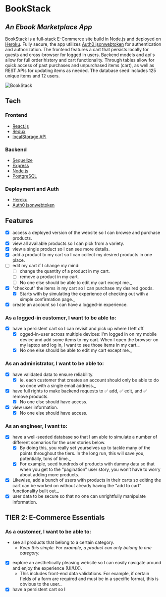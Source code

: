 # BookStack
## _An Ebook Marketplace App_

BookStack is a full-stack E-Commerce site build in [Node.js](https://nodejs.org) and deployed on [Heroku](https://www.heroku.com). Fully secure, the app utilizes [Auth0 jsonwebtoken](https://github.com/auth0/node-jsonwebtoken) for authentication and authorization. The frontend features a cart that persists locally for guests and cross-browser for logged in users. Backend models and api's allow for full order history and cart functionality. Through tables allow for quick access of past purchases and unpurchased items (cart), as well as REST APIs for updating items as needed. The database seed includes 125 unique items and 12 users.

![BookStack](https://raw.githubusercontent.com/justinduplain/BookStack/main/public/bookstack-logo.png)

## Tech

### Frontend
* [React.js](https://reactjs.org/)
* [Redux](https://redux.js.org)
* [localStorage API](https://developer.mozilla.org/en-US/docs/Web/API/Window/localStorage)

### Backend
* [Sequelize](https://nextjs.org/)
* [Express](https://supabase.com)
* [Node.js](https://nodejs.org)
* [PostgreSQL](https://www.postgresql.org)
 
### Deployment and Auth
* [Heroku](https://www.heroku.com)
* [Auth0 jsonwebtoken](https://github.com/auth0/node-jsonwebtoken)

## Features

- [x] access a deployed version of the website so I can browse and purchase products.
- [x] view all available products so I can pick from a variety.
- [x] view a single product so I can see more details.
- [x] add a product to my cart so I can collect my desired products in one place.
- [ ] edit my cart if I change my mind:
  - [ ] change the quantity of a product in my cart.
  - [ ] remove a product in my cart.
  - [ ] No one else should be able to edit my cart except me._
- [x] "checkout" the items in my cart so I can purchase my desired goods.
  - [x] Starts with by simulating the experience of checking out with a simple confirmation page._
- [x] create an account so I can have a logged-in experience.

### As a logged-in customer, I want to be able to:

- [x] have a persistent cart so I can revisit and pick up where I left off.
  - [x] ogged-in-user across multiple devices: I'm logged in on my mobile device and add some items to my cart. When I open the browser on my laptop and log in, I want to see those items in my cart._
  - [x] No one else should be able to edit my cart except me._

### As an administrator, I want to be able to:

- [x] have validated data to ensure reliability.
  - [x] ie. each customer that creates an account should only be able to do so once with a single email address._
- [x] have full rights to make backend requests to ✅ add, ✅ edit, and ✅ remove products.
  - [x] No one else should have access.
- [x] view user information.
  - [x] No one else should have access.

### As an engineer, I want to:

- [x] have a well-seeded database so that I am able to simulate a number of different scenarios for the user stories below.
  - [x] By doing this, you really set yourselves up to tackle many of the points throughout the tiers. In the long run, this will save you, potentially, tons of time._
  - [x] For example, seed hundreds of products with dummy data so that when you get to the “pagination” user story, you won’t have to worry about adding more products.
 - [x] Likewise, add a bunch of users with products in their carts so editing the cart can be worked on without already having the “add to cart” functionality built out._
- [x] user data to be secure so that no one can unrightfully manipulate information.

## TIER 2: E-Commerce Essentials

### As a customer, I want to be able to:

- see all products that belong to a certain category.
  - _Keep this simple. For example, a product can only belong to one category._
- [x] explore an aesthetically pleasing website so I can easily navigate around and enjoy the experience (UI/UX).
  - This includes front-end data validations. For example, if certain fields of a form are required and must be in a specific format, this is obvious to the user._
- [x] have a persistent cart so I 
